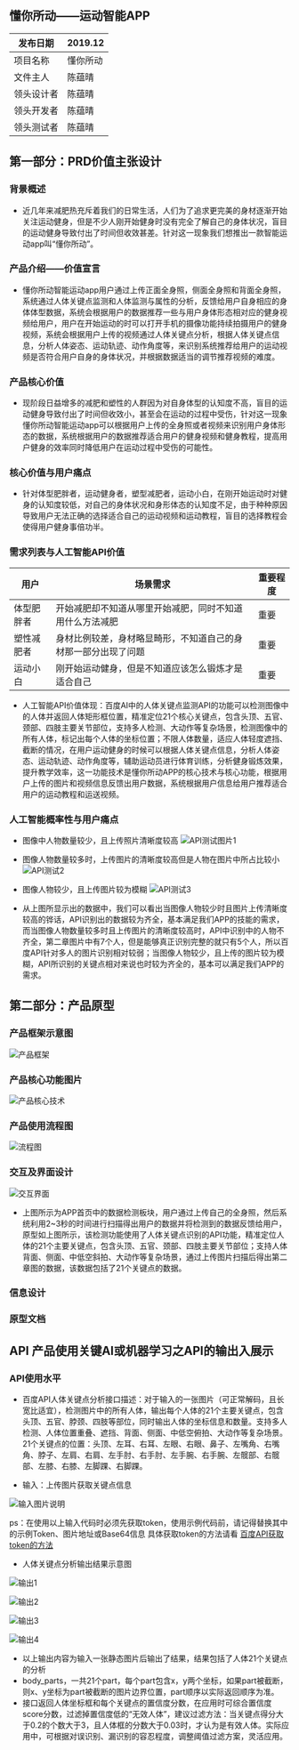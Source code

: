 ## 懂你所动——运动智能APP

|  发布日期   |  2019.12   |
| --- | --- |
|  项目名称   |  懂你所动   |
|  文件主人   |  陈蕴晴   |
|  领头设计者 |  陈蕴晴   |
|  领头开发者 |  陈蕴晴   |
|  领头测试者 |  陈蕴晴   |

## 第一部分：PRD价值主张设计

### 背景概述
- 近几年来减肥热充斥着我们的日常生活，人们为了追求更完美的身材逐渐开始关注运动健身，但是不少人刚开始健身时没有完全了解自己的身体状况，盲目的运动健身导致付出了时间但收效甚差。针对这一现象我们想推出一款智能运动app叫“懂你所动”。

### 产品介绍——价值宣言
- 懂你所动智能运动app用户通过上传正面全身照，侧面全身照和背面全身照，系统通过人体关键点监测和人体监测与属性的分析，反馈给用户自身相应的身体体型数据，系统会根据用户的数据推荐一些与用户身体形态相对应的健身视频给用户，用户在开始运动的时可以打开手机的摄像功能持续拍摄用户的健身视频，系统会根据用户上传的视频通过人体关键点分析，根据人体关键点信息，分析人体姿态、运动轨迹、动作角度等，来识别系统推荐给用户的运动视频是否符合用户自身的身体状况，并根据数据适当的调节推荐视频的难度。

### 产品核心价值
- 现阶段日益增多的减肥和塑性的人群因为对自身体型的认知度不高，盲目的运动健身导致付出了时间但收效小，甚至会在运动的过程中受伤，针对这一现象懂你所动智能运动app可以根据用户上传的全身照或者视频来识别用户身体形态的数据，系统根据用户的数据推荐适合用户的健身视频和健身教程，提高用户健身的效率同时降低用户在运动过程中受伤的可能性。

### 核心价值与用户痛点
- 针对体型肥胖者，运动健身者，塑型减肥者，运动小白，在刚开始运动时对健身的认知度较低，对自己的身体状况和身形体态的认知度不足，由于种种原因导致用户无法正确的选择适合自己的运动视频和运动教程，盲目的选择教程会使得用户健身事倍功半。

### 需求列表与人工智能API价值
| 用户 | 场景需求 | 重要程度 |
| --- | --- | --- |
| 体型肥胖者 | 开始减肥却不知道从哪里开始减肥，同时不知道用什么方法减肥 | 重要 |
| 塑性减肥者 | 身材比例较差，身材略显畸形，不知道自己的身材那一部分出现了问题 | 重要 |
| 运动小白   | 刚开始运动健身，但是不知道应该怎么锻炼才是适合自己 | 重要 |

- 人工智能API价值体现：百度AI中的人体关键点监测API的功能可以检测图像中的人体并返回人体矩形框位置，精准定位21个核心关键点，包含头顶、五官、颈部、四肢主要关节部位，支持多人检测、大动作等复杂场景，检测图像中的所有人体，标记出每个人体的坐标位置；不限人体数量，适应人体轻度遮挡、截断的情况，在用户运动健身的时候可以根据人体关键点信息，分析人体姿态、运动轨迹、动作角度等，辅助运动员进行体育训练，分析健身锻炼效果，提升教学效率，这一功能技术是懂你所动APP的核心技术与核心功能，根据用户上传的图片和视频信息反馈出用户数据，系统根据用户信息给用户推荐适合用户的运动教程和运送视频。

### 人工智能概率性与用户痛点
- 图像中人物数量较少，且上传照片清晰度较高
![API测试图片1](https://images.gitee.com/uploads/images/2019/1210/230120_3e22d224_1648233.png "5f0208412f292d5b12ff75e61e5a589.png")

- 图像人物数量较多时，上传图片的清晰度较高但是人物在图片中所占比较小
![API测试2](https://images.gitee.com/uploads/images/2019/1210/230556_da0a6f11_1648233.png "测试2.png")

- 图像人物较少，且上传图片较为模糊
![API测试3](https://images.gitee.com/uploads/images/2019/1210/231158_546ec163_1648233.png "测试3.png")

- 从上图所显示出的数据中，我们可以看出当图像人物较少时且图片上传清晰度较高的铧话，API识别出的数据较为齐全，基本满足我们APP的技能的需求，而当图像人物数量较多时且上传图片的清晰度较高时，API中识别中的人物不齐全，第二章图片中有7个人，但是能够真正识别完整的就只有5个人，所以百度API针对多人的图片识别相对较弱；当图像人物较少，且上传的图片较为模糊，API所识别的关键点相对来说也时较为齐全的，基本可以满足我们APP的需求。

## 第二部分：产品原型

### 产品框架示意图

![产品框架](https://images.gitee.com/uploads/images/2019/1210/232011_b6aec5f5_1648233.png "在这里输入图片标题")

### 产品核心功能图片

![产品核心技术](https://images.gitee.com/uploads/images/2019/1210/232143_f2028083_1648233.png "产品核心功能图.png")

### 产品使用流程图
![流程图](https://images.gitee.com/uploads/images/2019/1210/232429_c9da968f_1648233.jpeg "懂你所动流程图.jpg")

### 交互及界面设计
![交互界面](https://images.gitee.com/uploads/images/2019/1211/002434_dca55427_1648233.png "交互界面.png")

- 上图所示为APP首页中的数据检测板块，用户通过上传自己的全身照，然后系统利用2~3秒的时间进行扫描得出用户的数据并将检测到的数据反馈给用户，原型如上图所示，该检测功能使用了人体关键点识别的API功能，精准定位人体的21个主要关键点，包含头顶、五官、颈部、四肢主要关节部位；支持人体背面、侧面、中低空斜拍、大动作等复杂场景，通过上传图片扫描后得出第二章图的数据，该数据包括了21个关键点的数据。

### 信息设计

### 原型文档

## API 产品使用关键AI或机器学习之API的输出入展示

### API使用水平

- 百度API人体关键点分析接口描述：对于输入的一张图片（可正常解码，且长宽比适宜），检测图片中的所有人体，输出每个人体的21个主要关键点，包含头顶、五官、脖颈、四肢等部位，同时输出人体的坐标信息和数量。支持多人检测、人体位置重叠、遮挡、背面、侧面、中低空俯拍、大动作等复杂场景。21个关键点的位置：头顶、左耳、右耳、左眼、右眼、鼻子、左嘴角、右嘴角、脖子、左肩、右肩、左手肘、右手肘、左手腕、右手腕、左髋部、右髋部、左膝、右膝、左脚踝、右脚踝。

- 输入：上传图片获取关键点信息

![输入图片说明](https://images.gitee.com/uploads/images/2019/1211/102321_3b5e1a18_1648233.png "关键点输入.png")

ps：在使用以上输入代码时必须先获取token，使用示例代码前，请记得替换其中的示例Token、图片地址或Base64信息
具体获取token的方法请看
[百度API获取token的方法](https://ai.baidu.com/ai-doc/REFERENCE/Ck3dwjhhu)

- 人体关键点分析输出结果示意图

![输出1](https://images.gitee.com/uploads/images/2019/1211/102807_e73b7607_1648233.png "输出1.png")

![输出2](https://images.gitee.com/uploads/images/2019/1211/102826_297f6585_1648233.png "输出2.png")

![输出3](https://images.gitee.com/uploads/images/2019/1211/102842_f52c8fa7_1648233.png "输出3.png")

![输出4](https://images.gitee.com/uploads/images/2019/1211/102858_b3ccc702_1648233.png "输出4.png")

- 以上输出内容为输入一张静态图片后输出了结果，结果包括了人体21个关键点的分析
- body_parts，一共21个part，每个part包含x，y两个坐标，如果part被截断，则x、y坐标为part被截断的图片边界位置，part顺序以实际返回顺序为准。
- 接口返回人体坐标框和每个关键点的置信度分数，在应用时可综合置信度score分数，过滤掉置信度低的“无效人体”，建议过滤方法：当关键点得分大于0.2的个数大于3，且人体框的分数大于0.03时，才认为是有效人体。实际应用中，可根据对误识别、漏识别的容忍程度，调整阈值过滤方案，灵活应用。
